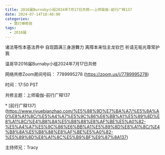 ```yaml
---
title: 2016届Burnaby小组2024年7月17日共修——上师瑜伽-前行广释137
date: 2024-07-14T18:48:00
categories:
  - 慧灯禅修班
tags:
  - 2016届
---
```

诸法等性本基法界中 自现圆满三身游舞力 离障本来怙主龙钦巴 祈请无垢光尊常护我



温哥华2016届Burnaby小组2024年7月17日共修



网络共修Zoom房间号码： 7789995278 (<https://zoom.us/j/7789995278>)



时间：17:50 PST



共修主题：上师瑜伽-前行广释137

\* \[前行广释137](https://www.riyuebianzhao.com/%E5%88%9D%E7%BA%A7/%E5%8A%A0%E8%A1%8C/%E5%A4%A7%E5%9C%86%E6%BB%A1%E5%89%8D%E8%A1%8C/%E4%B8%8A%E5%B8%88%E8%AF%BE%E5%A0%82-%E5%A4%A7%E5%9C%86%E6%BB%A1%E5%89%8D%E8%A1%8C/%E4%B8%8A%E5%B8%88%E8%AF%BE%E5%A0%82-%E5%89%8D%E8%A1%8C%E5%B9%BF%E9%87%8A137)



主持师兄：Tracy
